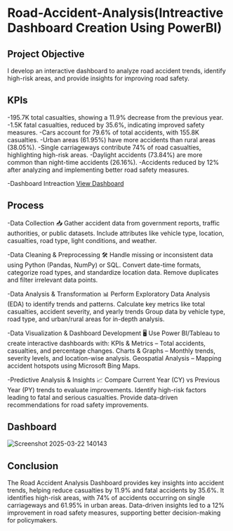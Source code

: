 # Road-Accident-Analysis(Intreactive Dashboard Creation Using PowerBI)
## Project Objective
I develop an interactive dashboard to analyze road accident trends, identify high-risk areas, and provide insights for improving road safety.

## KPIs
-195.7K total casualties, showing a 11.9% decrease from the previous year.
-1.5K fatal casualties, reduced by 35.6%, indicating improved safety measures.
-Cars account for 79.6% of total accidents, with 155.8K casualties.
-Urban areas (61.95%) have more accidents than rural areas (38.05%).
-Single carriageways contribute 74% of road casualties, highlighting high-risk areas.
-Daylight accidents (73.84%) are more common than night-time accidents (26.16%).
-Accidents reduced by 12% after analyzing and implementing better road safety measures.

-Dashboard Intreaction <a href="https://github.com/pranjalzaware/Road-Accident-Analysis/blob/main/ROAD%20ACCIDENT%20ANALYSIS.pbix">View Dashboard</a>

## Process
-Data Collection 📥
Gather accident data from government reports, traffic authorities, or public datasets.
Include attributes like vehicle type, location, casualties, road type, light conditions, and weather.

-Data Cleaning & Preprocessing 🛠️
Handle missing or inconsistent data using Python (Pandas, NumPy) or SQL.
Convert date-time formats, categorize road types, and standardize location data.
Remove duplicates and filter irrelevant data points.

-Data Analysis & Transformation 📊
Perform Exploratory Data Analysis (EDA) to identify trends and patterns.
Calculate key metrics like total casualties, accident severity, and yearly trends
Group data by vehicle type, road type, and urban/rural areas for in-depth analysis.

-Data Visualization & Dashboard Development 🖥️
Use Power BI/Tableau to create interactive dashboards with:
KPIs & Metrics – Total accidents, casualties, and percentage changes.
Charts & Graphs – Monthly trends, severity levels, and location-wise analysis.
Geospatial Analysis – Mapping accident hotspots using Microsoft Bing Maps.

-Predictive Analysis & Insights 📈
Compare Current Year (CY) vs Previous Year (PY) trends to evaluate improvements.
Identify high-risk factors leading to fatal and serious casualties.
Provide data-driven recommendations for road safety improvements.

## Dashboard
![Screenshot 2025-03-22 140143](https://github.com/user-attachments/assets/fd318485-4185-470a-8476-d183b13a6f0b)

## Conclusion
The Road Accident Analysis Dashboard provides key insights into accident trends, helping reduce casualties by 11.9% and fatal accidents by 35.6%. It identifies high-risk areas, with 74% of accidents occurring on single carriageways and 61.95% in urban areas. Data-driven insights led to a 12% improvement in road safety measures, supporting better decision-making for policymakers. 
